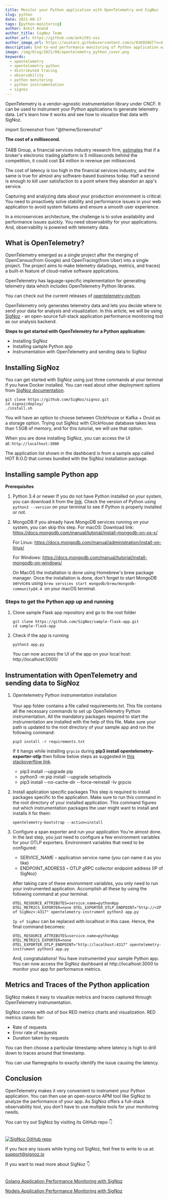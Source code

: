 ```yaml
---
title: Monitor your Python application with OpenTelemetry and SigNoz
slug: python
date: 2021-08-17
tags: [python-monitoring]
author: Ankit Anand
author_title: SigNoz Team
author_url: https://github.com/ankit01-oss
author_image_url: https://avatars.githubusercontent.com/u/83692067?v=4
description: End-to-end performance monitoring of Python application with OpenTelemetry. Get your telemetry data visualized with SigNoz....
image: /img/blog/2021/08/opentelemetry_python_cover.png
keywords:
  - opentelemetry
  - opentelemetry python
  - distributed tracing
  - observability
  - python monitoring
  - python instrumentation
  - signoz
---
```


OpenTelemetry is a vendor-agnostic instrumentation library under CNCF. It can be used to instrument your Python applications to generate telemetry data. Let's learn how it works and see how to visualize that data with SigNoz.

<!--truncate-->

import Screenshot from "@theme/Screenshot"

<Screenshot
  alt="Monitor Python applications with SigNoz"
  height={500}
  src="/img/blog/2021/08/opentelemetry_python_cover.png"
  width={700}
/>

**The cost of a millisecond.**<br></br>
TABB Group, a financial services industry research firm, <a href="https://research.tabbgroup.com/report/v06-007-value-millisecond-finding-optimal-speed-trading-infrastructure" rel="noopener noreferrer nofollow" target="_blank">estimates</a> that if a broker's electronic trading platform is 5 milliseconds behind the competition, it could cost $4 million in revenue per millisecond.

The cost of latency is too high in the financial services industry, and the same is true for almost any software-based business today. Half a second is enough to kill user satisfaction to a point where they abandon an app's service.

Capturing and analyzing data about your production environment is critical. You need to proactively solve stability and performance issues in your web application to avoid system failures and ensure a smooth user experience.

In a microservices architecture, the challenge is to solve availability and performance issues quickly. You need observability for your applications. And, observability is powered with telemetry data.

## What is OpenTelemetry?

OpenTelemetry emerged as a single project after the merging of OpenCensus(from Google) and OpenTracing(from Uber) into a single project. The project aims to make telemetry data(logs, metrics, and traces) a built-in feature of cloud-native software applications.

OpenTelemetry has laguage-specific implementation for generating telemetry data which includes OpenTelemetry Python libraries.

You can check out the current releases of <a href = "https://github.com/open-telemetry/opentelemetry-python/releases" rel="noopener noreferrer nofollow" target="_blank">opentelemetry-python</a>.

OpenTelemetry only generates telemetry data and lets you decide where to send your data for analysis and visualization. In this article, we will be using [SigNoz](https://signoz.io/) - an open-source full-stack application performance monitoring tool as our analysis backend.

**Steps to get started with OpenTelemetry for a Python application:**

- Installing SigNoz
- Installing sample Python app
- Instrumentation with OpenTelemetry and sending data to SigNoz

## Installing SigNoz

You can get started with SigNoz using just three commands at your terminal if you have Docker installed. You can read about other deployment options from [SigNoz documentation](https://signoz.io/docs/deployment/docker).

```
git clone https://github.com/SigNoz/signoz.git
cd signoz/deploy/
./install.sh
```

You will have an option to choose between ClickHouse or Kafka + Druid as a storage option. Trying out SigNoz with ClickHouse database takes less than 1.5GB of memory, and for this tutorial, we will use that option.

When you are done installing SigNoz, you can access the UI at: `http://localhost:3000`

The application list shown in the dashboard is from a sample app called HOT R.O.D that comes bundled with the SigNoz installation package.

<Screenshot
  alt="SigNoz dashboard"
  height={500}
  src="/img/blog/common/signoz_dashboard_homepage.png"
  title="SigNoz dashboard"
  width={700}
/>

## Installing sample Python app

**Prerequisites**

1. Python 3.4 or newer
   If you do not have Python installed on your system, you can download it from the <a href="https://www.python.org/downloads/" rel="noopener noreferrer nofollow" target="_blank">link</a>. Check the version of Python using `python3 --version` on your terminal to see if Python is properly installed or not.

2. MongoDB
   If you already have MongoDB services running on your system, you can skip this step.
   For macOS:
   Download link: https://docs.mongodb.com/manual/tutorial/install-mongodb-on-os-x/

   For Linux: https://docs.mongodb.com/manual/administration/install-on-linux/

   For Windows: https://docs.mongodb.com/manual/tutorial/install-mongodb-on-windows/

   On MacOS the installation is done using Homebrew's brew package manager. Once the installation is done, don't forget to start MongoDB services using `brew services start mongodb/brew/mongodb-community@4.4`  on your macOS terminal.

   <Screenshot
    alt="starting mongoDB services from mac terminal"
    height={500}
    src="/img/blog/2021/08/opentelemetry_python_start_mongodb.png"
    title="start mongodb services"
    width={700}
    />

### Steps to get the Python app up and running

1. Clone sample Flask app repository and go to the root folder

   ```
   git clone https://github.com/SigNoz/sample-flask-app.git
   cd sample-flask-app
   ```

2. Check if the app is running

   ```
   python3 app.py
   ```

   <Screenshot
    alt="mac terminal commands for running a python app"
    height={500}
    src="/img/blog/2021/08/opentelemetry_python_python_app_terminal.png"
    title="Running Python app from terminal"
    width={700}
    />

   You can now access the UI of the app on your local host: http://localhost:5000/

   <Screenshot
    alt="Python app UI"
    height={500}
    src="/img/blog/2021/08/python_app_ui.png"
    title="Python App UI accessed on port 5000"
    width={700}
    />

## Instrumentation with OpenTelemetry and sending data to SigNoz

1. Opentelemetry Python instrumentation installation<br></br>
   Your app folder contains a file called requirements.txt. This file contains all the necessary commands to set up OpenTelemetry Python instrumentation. All the mandatory packages required to start the instrumentation are installed with the help of this file. Make sure your path is updated to the root directory of your sample app and run the following command:

   ```
   pip3 install -r requirements.txt
   ```

   If it hangs while installing `grpcio` during **pip3 install opentelemetry-exporter-otlp** then follow below steps as suggested in <a href="https://stackoverflow.com/questions/56357794/unable-to-install-grpcio-using-pip-install-grpcio/62500932#62500932" rel="noopener noreferrer nofollow" target="_blank">this stackoverflow link</a>.

   - pip3 install --upgrade pip
   - python3 -m pip install --upgrade setuptools
   - pip3 install --no-cache-dir --force-reinstall -Iv grpcio

2. Install application specific packages
   This step is required to install packages specific to the application. Make sure to run this command in the root directory of your installed application. This command figures out which instrumentation packages the user might want to install and installs it for them:

   ```
   opentelemetry-bootstrap --action=install
   ```

3. Configure a span exporter and run your application
   You're almost done. In the last step, you just need to configure a few environment variables for your OTLP exporters. Environment variables that need to be configured:

   - SERVICE_NAME **-** application service name (you can name it as you like)
   - ENDPOINT_ADDRESS **-** OTLP gRPC collector endpoint address (IP of SigNoz)

   After taking care of these environment variables, you only need to run your instrumented application.
   Accomplish all these by using the following command at your terminal.

   ```
   OTEL_RESOURCE_ATTRIBUTES=service.name=pythonApp OTEL_METRICS_EXPORTER=none OTEL_EXPORTER_OTLP_ENDPOINT="http://<IP of SigNoz>:4317" opentelemetry-instrument python3 app.py
   ```

   `Ip of SigNoz` can be replaced with localhost in this case. Hence, the final command becomes:

   ```
   OTEL_RESOURCE_ATTRIBUTES=service.name=pythonApp OTEL_METRICS_EXPORTER=none OTEL_EXPORTER_OTLP_ENDPOINT="http://localhost:4317" opentelemetry-instrument python3 app.py
   ```

   And, congratulations! You have instrumented your sample Python app. You can now access the SigNoz dashboard at http://localhost:3000 to monitor your app for performance metrics.

   <Screenshot
    alt="SigNoz dashboard showing python app in its list of applicayions."
    height={500}
    src="/img/blog/2021/08/opentelemetry_python_dashboard.png"
    title="Python app appearing in the list of applications"
    width={700}
    />

## Metrics and Traces of the Python application

SigNoz makes it easy to visualize metrics and traces captured through OpenTelemetry instrumentation.

SigNoz comes with out of box RED metrics charts and visualization. RED metrics stands for:

- Rate of requests
- Error rate of requests
- Duration taken by requests

<Screenshot
      alt="SigNoz dashboard showing the popular RED metrics for application performance monitoring."
      height={500}
      src="/img/blog/common/signoz_charts_application_metrics.png"
      title="Measure things like application latency, requests per sec, error percentage and see your top endpoints"
      width={700}
  />

You can then choose a particular timestamp where latency is high to drill down to traces around that timestamp.

<Screenshot
      alt="See traces, and apply powerful filters on trace data"
      height={500}
      src="/img/blog/common/signoz_list_of_traces_hc.png"
      title="View of traces at a particular timestamp"
      width={700}
/>

You can use flamegraphs to exactly identify the issue causing the latency.

<Screenshot
      alt="Flamegraphs for distributed tracing"
      height={500}
      src="/img/blog/common/signoz_flamegraphs.png"
      title="Flamegraphs showing exact duration taken by each spans - a concept of distributed tracing"
      width={700}
/>

## Conclusion

OpenTelemetry makes it very convenient to instrument your Python application. You can then use an open-source APM tool like SigNoz to analyze the performance of your app. As SigNoz offers a full-stack observability tool, you don't have to use multiple tools for your monitoring needs.

You can try out SigNoz by visiting its GitHub repo 👇<br></br>

[![SigNoz GitHub repo](/img/blog/common/signoz_github.png)](https://github.com/SigNoz/signoz)

If you face any issues while trying out SigNoz, feel free to write to us at: support@signoz.io

If you want to read more about SigNoz 👇<br></br>

[Golang Application Performance Monitoring with SigNoz](https://signoz.io/blog/monitoring-your-go-application-with-signoz/)

[Nodejs Application Performance Monitoring with SigNoz](https://signoz.io/blog/nodejs-opensource-application-monitoring/)
